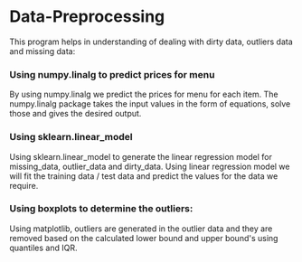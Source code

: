 # Data-Preprocessing

This program helps in understanding of dealing with dirty data, outliers data and missing data:

### Using numpy.linalg to predict prices for menu
By using numpy.linalg we predict the prices for menu for each item. The numpy.linalg package takes the input values in the form of equations, solve those and gives the desired output.

### Using sklearn.linear_model
Using sklearn.linear_model to generate the linear regression model for missing_data, outlier_data and dirty_data. Using linear regression model we will fit the training data / test data and predict the values for the data we require.

### Using boxplots to determine the outliers:
Using matplotlib, outliers are generated in the outlier data and they are removed based on the calculated lower bound and upper bound's using quantiles and IQR.
